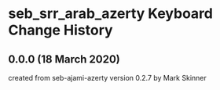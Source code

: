 seb_srr_arab_azerty Keyboard Change History
===========================================

0.0.0 (18 March 2020)
---------------------
created from seb-ajami-azerty version 0.2.7 by Mark Skinner